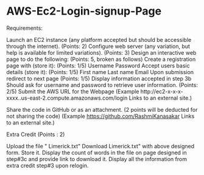 # AWS-Ec2-Login-signup-Page

Requirements:

Launch an EC2 instance (any platform accepted but should be accessible through the internet). (Points: 2)
Configure web server (any variation, but help is available for limited variations). (Points: 3)
Design an interactive web page to do the following: (Points: 5, broken as follows)
Create a registration page with (store it): (Points: 1/5)
Username
Password
Accept users basic details (store it): (Points: 1/5)
First name
Last name
Email
Upon submission redirect to next page (Points: 1/5)
Display information accepted in step 3b
Should ask for username and password to retrieve user information. (Points: 2/5)
Submit the AWS URL for the Webpage (Example http://ec2-x-x-x-xxxx..us-east-2.compute.amazonaws.com/login Links to an external site.)

Share the code in GitHub or as an attachment.  (2 points will be deducted for not sharing the code) (Example https://github.com/RashmiKanasakar Links to an external site.)

Extra Credit (Points : 2)

Upload the file " Limerick.txt"  Download Limerick.txt" with above designed form.
Store it.
Display the count of words in the file on page designed in step#3c and provide link to download it.
Display all the information from extra credit step#3 upon relogin.
